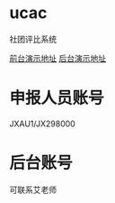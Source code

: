 ucac
====

社团评比系统



[前台演示地址](http://uacc00.duapp.com)
[后台演示地址](http://uacc00.duapp.com/manager)

申报人员账号
===========
JXAU1/JX298000

后台账号
=======




可联系艾老师
